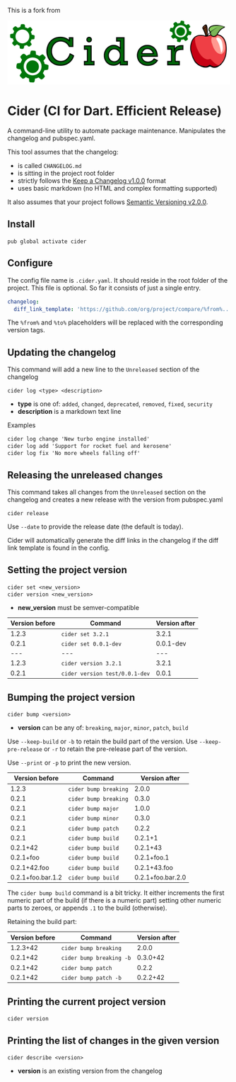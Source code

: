 
This is a fork from 






![logo]  
# Cider (CI for Dart. Efficient Release)
A command-line utility to automate package maintenance. Manipulates the changelog and pubspec.yaml.

This tool assumes that the changelog:
 - is called `CHANGELOG.md`
 - is sitting in the project root folder
 - strictly follows the [Keep a Changelog v1.0.0](https://keepachangelog.com/en/1.0.0/) format
 - uses basic markdown (no HTML and complex formatting supported) 
 
It also assumes that your project follows [Semantic Versioning v2.0.0](https://semver.org/spec/v2.0.0.html).

## Install
```
pub global activate cider
```

## Configure
The config file name is `.cider.yaml`. It should reside in the root folder of the project. This file is optional. 
So far it consists of just a single entry.
```yaml
changelog:
  diff_link_template: 'https://github.com/org/project/compare/%from%...%to%'
```

The `%from%` and `%to%` placeholders will be replaced with the corresponding version tags.

## Updating the changelog
This command will add a new line to the `Unreleased` section of the changelog
```
cider log <type> <description>
```
 - **type** is one of: `added`, `changed`, `deprecated`, `removed`, `fixed`, `security`
 - **description** is a markdown text line

Examples
```
cider log change 'New turbo engine installed'
cider log add 'Support for rocket fuel and kerosene'
cider log fix 'No more wheels falling off'
```

## Releasing the unreleased changes
This command takes all changes from the `Unreleased` section on the changelog and creates a new release with the
version from pubspec.yaml

```
cider release
```

Use `--date` to provide the release date (the default is today).

Cider will automatically generate the diff links in the changelog if the diff link template is found in the config.


## Setting the project version
```
cider set <new_version>
cider version <new_version>
```
- **new_version** must be semver-compatible

Version before | Command | Version after
--- | --- | ---
1.2.3 | `cider set 3.2.1`  | 3.2.1
0.2.1 | `cider set 0.0.1-dev`  | 0.0.1-dev
--- | --- | ---
1.2.3 | `cider version 3.2.1`  | 3.2.1
0.2.1 | `cider version test/0.0.1-dev`  | 0.0.1



## Bumping the project version
```
cider bump <version>
```
- **version** can be any of: `breaking`, `major`, `minor`, `patch`, `build`

Use `--keep-build` or `-b` to retain the build part of the version.
Use `--keep-pre-release` or `-r` to retain the pre-release part of the version.

Use `--print` or `-p` to print the new version.

Version before | Command | Version after
--- | --- | ---
1.2.3 | `cider bump breaking`  | 2.0.0
0.2.1 | `cider bump breaking`  | 0.3.0
0.2.1 | `cider bump major`     | 1.0.0
0.2.1 | `cider bump minor`     | 0.3.0
0.2.1 | `cider bump patch`     | 0.2.2
0.2.1 | `cider bump build`     | 0.2.1+1
0.2.1+42 | `cider bump build`     | 0.2.1+43
0.2.1+foo | `cider bump build`     | 0.2.1+foo.1
0.2.1+42.foo | `cider bump build`     | 0.2.1+43.foo
0.2.1+foo.bar.1.2 | `cider bump build`     | 0.2.1+foo.bar.2.0

The `cider bump build` command is a bit tricky. It either increments the first numeric part of the build (if there is a 
numeric part) setting other numeric parts to zeroes, or appends `.1` to the build (otherwise).

Retaining the build part:

Version before | Command | Version after
--- | --- | ---
1.2.3+42 | `cider bump breaking`       | 2.0.0
0.2.1+42 | `cider bump breaking -b`    | 0.3.0+42
0.2.1+42 | `cider bump patch`          | 0.2.2
0.2.1+42 | `cider bump patch -b`       | 0.2.2+42

## Printing the current project version
```
cider version
```

## Printing the list of changes in the given version
```
cider describe <version>
```
- **version** is an existing version from the changelog

[logo]: https://raw.githubusercontent.com/f3ath/cider/master/cider.png